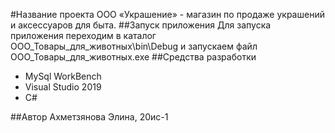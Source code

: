 #Название проекта
ООО «Украшение»  - магазин по продаже украшений и аксессуаров для быта. 
##Запуск приложения
Для запуска приложения переходим в каталог ООО_Товары_для_животных\bin\Debug и запускаем файл ООО_Товары_для_животных.exe
##Средства разработки
- MySql WorkBench
- Visual Studio 2019
- C#

##Автор
Ахметзянова Элина, 20ис-1